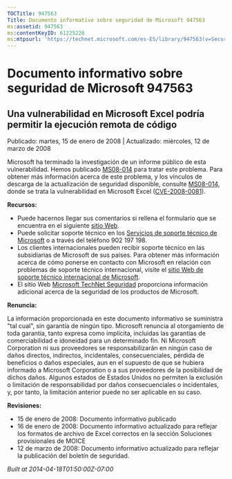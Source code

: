 ```yaml
---
TOCTitle: 947563
Title: Documento informativo sobre seguridad de Microsoft 947563
ms:assetid: 947563
ms:contentKeyID: 61225228
ms:mtpsurl: 'https://technet.microsoft.com/es-ES/library/947563(v=Security.10)'
---
```



Documento informativo sobre seguridad de Microsoft 947563
=========================================================

Una vulnerabilidad en Microsoft Excel podría permitir la ejecución remota de código
-----------------------------------------------------------------------------------

Publicado: martes, 15 de enero de 2008 | Actualizado: miércoles, 12 de marzo de 2008

Microsoft ha terminado la investigación de un informe público de esta vulnerabilidad. Hemos publicado [MS08-014](http://technet.microsoft.com/security/bulletin/ms08-014) para tratar este problema. Para obtener más información acerca de este problema, y los vínculos de descarga de la actualización de seguridad disponible, consulte [MS08-014](http://technet.microsoft.com/security/bulletin/ms08-014), donde se trata la vulnerabilidad en Microsoft Excel ([CVE-2008-0081](http://www.cve.mitre.org/cgi-bin/cvename.cgi?name=cve-2008-0081)).

**Recursos:**

-   Puede hacernos llegar sus comentarios si rellena el formulario que se encuentra en el siguiente [sitio Web](https://support.microsoft.com/common/survey.aspx?scid=sw;en;1257&amp;showpage=1&amp;ws=technet&amp;sd=tech).
-   Puede solicitar soporte técnico en los [Servicios de soporte técnico de Microsoft](http://support.microsoft.com/default.aspx?scid=fh;es-es;incidentsubmit) o a través del teléfono 902 197 198.
-   Los clientes internacionales pueden recibir soporte técnico en las subsidiarias de Microsoft de sus países. Para obtener más información acerca de cómo ponerse en contacto con Microsoft en relación con problemas de soporte técnico internacional, visite el [sitio Web de soporte técnico internacional de Microsoft](http://go.microsoft.com/fwlink/?linkid=21155).
-   El sitio Web [Microsoft TechNet Seguridad](http://www.microsoft.com/spain/technet/security/default.mspx) proporciona información adicional acerca de la seguridad de los productos de Microsoft.

**Renuncia:**

La información proporcionada en este documento informativo se suministra "tal cual", sin garantía de ningún tipo. Microsoft renuncia al otorgamiento de toda garantía, tanto expresa como implícita, incluidas las garantías de comerciabilidad e idoneidad para un determinado fin. Ni Microsoft Corporation ni sus proveedores se responsabilizarán en ningún caso de daños directos, indirectos, incidentales, consecuenciales, pérdida de beneficios o daños especiales, aun en el supuesto de que se hubiera informado a Microsoft Corporation o a sus proveedores de la posibilidad de dichos daños. Algunos estados de Estados Unidos no permiten la exclusión o limitación de responsabilidad por daños consecuenciales o incidentales, y, por tanto, la limitación anterior puede no ser aplicable en su caso.

**Revisiones:**

-   15 de enero de 2008: Documento informativo publicado
-   16 de enero de 2008: Documento informativo actualizado para reflejar los formatos de archivo de Excel correctos en la sección Soluciones provisionales de MOICE
-   12 de marzo de 2008: Documento informativo actualizado para reflejar la publicación del boletín de seguridad.

*Built at 2014-04-18T01:50:00Z-07:00*
